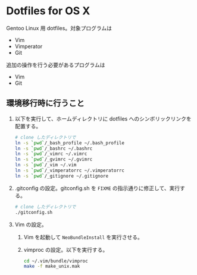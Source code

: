 Dotfiles for OS X
==================
Gentoo Linux 用 dotfiles。対象プログラムは

* Vim
* Vimperator
* Git

追加の操作を行う必要があるプログラムは

* Vim
* Git

環境移行時に行うこと
--------------------
1. 以下を実行して、ホームディレクトリに dotfiles へのシンボリックリンクを配置する。
    
    ```bash
    # clone したディレクトリで
    ln -s `pwd`/_bash_profile ~/.bash_profile
    ln -s `pwd`/_bashrc ~/.bashrc
    ln -s `pwd`/_vimrc ~/.vimrc
    ln -s `pwd`/_gvimrc ~/.gvimrc
    ln -s `pwd`/_vim ~/.vim
    ln -s `pwd`/_vimperatorrc ~/.vimperatorrc
    ln -s `pwd`/_gitignore ~/.gitignore
    ```

2. .gitconfig の設定。gitconfig.sh を `FIXME` の指示通りに修正して、実行する。
    
    ```bash
    # clone したディレクトリで
    ./gitconfig.sh
    ```

3. Vim の設定。

    1. Vim を起動して `NeoBundleInstall` を実行させる。
    2. vimproc の設定。以下を実行する。

        ```bash
        cd ~/.vim/bundle/vimproc
        make -f make_unix.mak
        ```

